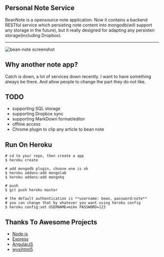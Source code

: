 ## Personal Note Service

BeanNote is a opensource note application. Now it contains a backend RESTful service which persisting note content into mongodb(will support any storage in the future),
but it really designed for adapting any persisten storage(including Dropbox).

---

![bean-note screenshot](http://i.imgur.com/txfnGSK.jpg)


## Why another note app?
Catch is down, a lot of services down recently. I want to have something always be there. And allow people to change the part they
do not like.


## TODO
* supporting SQL storage
* supporting Dropbox sync
* supporting MarkDown format/editor
* offline access
* Chrome plugin to clip any article to bean note

## Run On Heroku
```
# cd to your repo, then create a app
$ heroku create

# add mongodb plugin, choose one is ok
$ heroku addons:add mongolab
$ heroku addons:add mongohq

# push
$ git push heroku master

# the default authentication is **username: bean, password:note**
# you can change that by whatever you want using heroku config
$ heroku config:set USERNAME=mike PASSWORD=123

```

## Thanks To Awesome Projects
* [Node.js](http://nodejs.org/)
* [Express](http://expressjs.com/)
* [AngularJS](http://angularjs.org/)
* [wysihtml5](http://xing.github.io/wysihtml5/)
